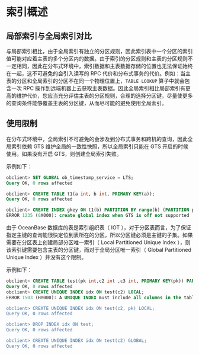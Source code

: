 索引概述 
=========================



局部索引与全局索引对比 
--------------------------------

与局部索引相比，由于全局索引有独立的分区规则，因此索引表中一个分区的索引值可能对应着主表的多个分区内的数据。由于索引的分区规则和主表的分区规则不一定相同，因此在分布式环境中，索引数据和主表数据存储的位置也无法保证始终在一起，这不可避免的会引入读写的 RPC 代价和分布式事务的代价。例如：当主表的分区和全局索引的分区不在同一个物理位置上，`TABLE LOOKUP` 算子中就会包含一次 RPC 操作到远端机器上去获取主表数据。因此全局索引相比局部索引有更高的维护代价，您应当充分评估主表的分区规则，合理的选择分区键，尽量使更多的查询条件能够覆盖主表的分区键，从而尽可能的避免使用全局索引。

使用限制 
-------------------------

在分布式环境中，全局索引不可避免的会涉及到分布式事务和跨机的查询，因此全局索引依赖 GTS 维护全局的一致性快照，所以全局索引只能在 GTS 开启的时候使用。如果没有开启 GTS，则创建全局索引失败。

示例如下：

```sql
obclient> SET GLOBAL ob_timestamp_service = LTS;
Query OK, 0 rows affected

obclient> CREATE TABLE t1(a int, b int, PRIMARY KEY(a));
Query OK, 0 rows affected

obclient> CREATE INDEX gkey ON t1(b) PARTITION BY range(b) (PARTITION p0 VALUES LESS THAN (1), PARTITION p1 VALUES LESS THAN (2), PARTITION p2 VALUES LESS THAN(3)); 
ERROR 1235 (0A000): create global index when GTS is off not supported
```



由于 OceanBase 数据库的表是索引组织表（ IOT ），对于分区表而言，为了保证指定主键的查询能很快定位到表所在的分区，所以分区键必须是主键的子集。如果需要在分区表上创建局部分区唯一索引（ Local Partitioned Unique Index ），则该索引键需要包含主表的分区键，而对于全局分区唯一索引（ Global Partitioned Unique Index ）并没有这个限制。

示例如下：

```sql
obclient> CREATE TABLE test(pk int,c2 int ,c3 int, PRIMARY KEY(pk)) PARTITION BY hash(pk) partitions 5;
Query OK, 0 rows affected
obclient> CREATE UNIQUE INDEX idx ON test(c2) LOCAL;
ERROR 1503 (HY000): A UNIQUE INDEX must include all columns in the table's partitioning function

obclient> CREATE UNIQUE INDEX idx ON test(c2, pk) LOCAL;
Query OK, 0 rows affected

obclient> DROP INDEX idx ON test;
Query OK, 0 rows affected

obclient> CREATE UNIQUE INDEX idx ON test(c2) GLOBAL;
Query OK, 0 rows affected
```



